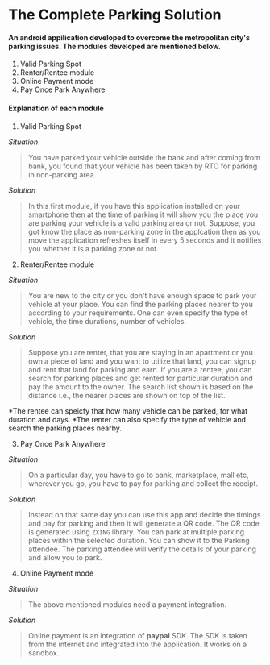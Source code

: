 # The Complete Parking Solution

#### **An android appilication developed to overcome the metropolitan city's parking issues. The modules developed are mentioned below.**

1. Valid Parking Spot
2. Renter/Rentee module
3. Online Payment mode
4. Pay Once Park Anywhere

#### **Explanation of each module**

1. Valid Parking Spot

*Situation*

>You have parked your vehicle outside the bank and after coming from bank, you found that your vehicle has been taken by RTO for parking in non-parking area.

*Solution*

>In this first module, if you have this application installed on your smartphone then at the time of parking it will show you the place you are parking your vehicle is a valid parking area or not. Suppose, you got know the place as non-parking zone in the applcation then as you move the application refreshes itself in every 5 seconds and it notifies you whether it is a parking zone or not.

2. Renter/Rentee module

*Situation*

>You are new to the city or you don't have enough space to park your vehicle at your place. You can find the parking places nearer to you according to your requirements. One can even specify the type of vehicle, the time durations, number of vehicles.

*Solution*

>Suppose you are renter, that you are staying in an apartment or you own a piece of land and you want to utilize that land, you can signup and rent that land for parking and earn. If you are a rentee, you can search for parking places and get rented for particular duration and pay the amount to the owner. The search list shown is based on the distance i.e., the nearer places are shown on top of the list.

*The rentee can speicfy that how many vehicle can be parked, for what duration and days.
*The renter can also specify the type of vehicle and search the parking places nearby.

3. Pay Once Park Anywhere

*Situation*

>On a particular day, you have to go to bank, marketplace, mall etc, wherever you go, you have to pay for parking and collect the receipt.

*Solution*

>Instead on that same day you can use this app and decide the timings and pay for parking and then it will generate a QR code. The QR code is generated using `ZXING` library. You can park at multiple parking places within the selected duration. You can show it to the Parking attendee. The parking attendee will verify the details of your parking and allow you to park. 

4. Online Payment mode

*Situation*

>The above mentioned modules need a payment integration.

*Solution*

>Online payment is an integration of **paypal** SDK. The SDK is taken from the internet and integrated into the application. It works on a sandbox.


